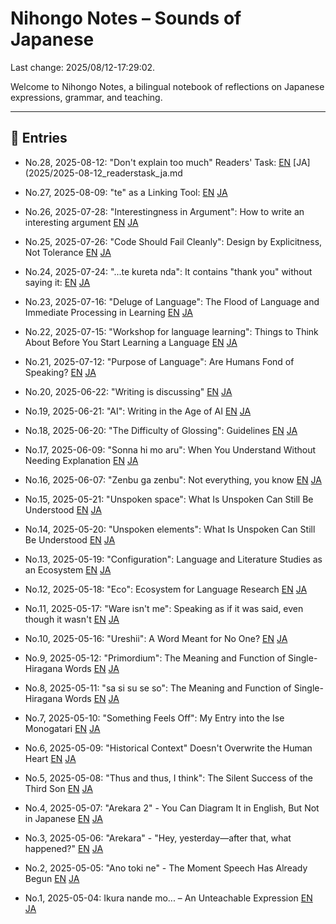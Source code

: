 # Nihongo Notes – Sounds of Japanese

Last change: 2025/08/12-17:29:02.

Welcome to Nihongo Notes, a bilingual notebook of reflections on Japanese expressions, grammar, and teaching.

---

## 📅 Entries

- No.28, 2025-08-12: "Don't explain too much" Readers' Task:
  [EN](2025/2025-08-12_readerstask_en.md)
  [JA](2025/2025-08-12_readerstask_ja.md

- No.27, 2025-08-09: "te" as a Linking Tool:
  [EN](2025/2025-08-09_tenogloss_en.md)
  [JA](2025/2025-08-09_tenogloss_ja.md)

- No.26, 2025-07-28: "Interestingness in Argument":
    How to write an interesting argument
  [EN](2025/2025-07-28_omoshirosa_en.md)
  [JA](2025/2025-07-28_omoshirosa_ja.md)

- No.25, 2025-07-26: "Code Should Fail Cleanly":
    Design by Explicitness, Not Tolerance
  [EN](2025/2025-07-26_codeshouldfailcleanly_en.md)
  [JA](2025/2025-07-26_codeshouldfailcleanly_ja.md)

- No.24, 2025-07-24: "...te kureta nda":
  It contains "thank you" without saying it: 
  [EN](2025/2025-07-24_kuretanda_en.md)
  [JA](2025/2025-07-24_kuretanda_ja.md)

- No.23, 2025-07-16: "Deluge of Language": 
  The Flood of Language and Immediate Processing in Learning
  [EN](2025/2025-07-16_delugeoflanguage_en.md)
  [JA](2025/2025-07-16_delugeoflanguage_ja.md)

- No.22, 2025-07-15: "Workshop for language learning": 
  Things to Think About Before You Start Learning a Language 
  [EN](2025/2025-07-15_languagelearning_en.md)
  [JA](2025/2025-07-15_languagelearning_ja.md)

- No.21, 2025-07-12: "Purpose of Language": 
  Are Humans Fond of Speaking? 
  [EN](2025/2025-07-12_purposeoflanguage_en.md)
  [JA](2025/2025-07-12_purposeoflanguage_ja.md)

- No.20, 2025-06-22: "Writing is discussing" 
  [EN](2025/2025-06-22_writing_discussing_en.md) 
  [JA](2025/2025-06-22_writing_discussing_ja.md)

- No.19, 2025-06-21: "AI": Writing in the Age of AI 
  [EN](2025/2025-06-21_ai_production_en.md) 
  [JA](2025/2025-06-21_ai_production_ja.md)

- No.18, 2025-06-20: "The Difficulty of Glossing": Guidelines 
  [EN](2025/2025-06-20_gloss_difficulty_en.md) 
  [JA](2025/2025-06-20_gloss_difficulty_ja.md)

- No.17, 2025-06-09: "Sonna hi mo aru": When You Understand Without Needing Explanation   [EN](2025/2025-06-09_sonnnahimoaru_en.md)
  [JA](2025/2025-06-09_sonnnahimoaru_ja.md)

- No.16, 2025-06-07: "Zenbu ga zenbu": Not everything, you know 
  [EN](2025/2025-06-07_zenbugazenbu_en.md) 
  [JA](2025/2025-06-07_zenbugazenbu_ja.md)

- No.15, 2025-05-21: "Unspoken space": What Is Unspoken Can Still Be Understood 
  [EN](2025/2025-05-21_unspokenspace_en.md)
  [JA](2025/2025-05-21_unspokenspace_ja.md)

- No.14, 2025-05-20: "Unspoken elements": What Is Unspoken Can Still Be Understood 
  [EN](2025/2025-05-20_unspokenandunderstand_en.md)
  [JA](2025/2025-05-20_unspokenandunderstand_ja.md)

- No.13, 2025-05-19: "Configuration": Language and Literature Studies as an Ecosystem 
  [EN](2025/2025-05-19_configecosystem_en.md)
  [JA](2025/2025-05-19_configecosystem_ja.md)

- No.12, 2025-05-18: "Eco": Ecosystem for Language Research 
  [EN](2025/2025-05-18_ecosystemoflangresearch_en.md)
  [JA](2025/2025-05-18_ecosystemoflangresearch_ja.md)

- No.11, 2025-05-17: "Ware isn't me": Speaking as if it was said, even though it wasn't   [EN](2025/2025-05-17_wareutanoyaunaru_en.md)
  [JA](2025/2025-05-17_wareutanoyaunaru_ja.md)

- No.10, 2025-05-16: "Ureshii": A Word Meant for No One? 
  [EN](2025/2025-05-16_adj_selftalk_en.md) 
  [JA](2025/2025-05-16_adj_selftalk_ja.md)

- No.9, 2025-05-12: "Primordium": The Meaning and Function of Single-Hiragana Words 
  [EN](2025/2025-05-12_primordium_en.md)
  [JA](2025/2025-05-12_primordium_ja.md)

- No.8, 2025-05-11: "sa si su se so": The Meaning and Function of Single-Hiragana Words   [EN](2025/2025-05-11_sasisuseso_en.md)
  [JA](2025/2025-05-11_sasisuseso_ja.md)

- No.7, 2025-05-10: "Something Feels Off": My Entry into the Ise Monogatari 
  [EN](2025/2025-05-10_nankahen_en.md) 
  [JA](2025/2025-05-10_nankahen_ja.md)

- No.6, 2025-05-09: "Historical Context" Doesn't Overwrite the Human Heart 
  [EN](2025/2025-05-09_jidaihaikei_en.md) 
  [JA](2025/2025-05-09_jidaihaikei_ja.md)

- No.5, 2025-05-08: "Thus and thus, I think": The Silent Success of the Third Son 
  [EN](2025/2025-05-08_tsukumogami_en.md)
  [JA](2025/2025-05-08_tsukumogami_ja.md)

- No.4, 2025-05-07: "Arekara 2" - You Can Diagram It in English, But Not in Japanese 
  [EN](2025/2025-05-07_arekara2_en.md) 
  [JA](2025/2025-05-07_arekara2_ja.md)

- No.3, 2025-05-06: "Arekara" - "Hey, yesterday—after that, what happened?" 
  [EN](2025/2025-05-06_arekara_en.md) 
  [JA](2025/2025-05-06_arekara_ja.md)

- No.2, 2025-05-05: "Ano toki ne" - The Moment Speech Has Already Begun 
  [EN](2025/2025-05-05_anotokine_en.md) 
  [JA](2025/2025-05-05_anotokine_ja.md)

- No.1, 2025-05-04: Ikura nande mo... – An Unteachable Expression 
  [EN](2025/2025-05-04_ikura-nandemo_en.md) 
  [JA](2025/2025-05-04_ikura-nandemo_ja.md)
